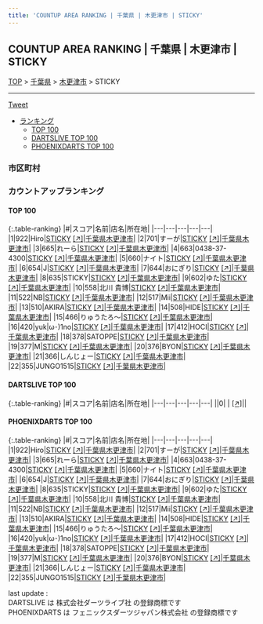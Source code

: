 ```yaml
---
title: 'COUNTUP AREA RANKING | 千葉県 | 木更津市 | STICKY'
---
```

## COUNTUP AREA RANKING | 千葉県 | 木更津市 | STICKY

[TOP](/darts/rank/) > [千葉県](/darts/rank/千葉県/) > [木更津市](/darts/rank/千葉県/木更津市/) > STICKY

___

<a href="https://twitter.com/share?ref_src=twsrc%5Etfw" data-text="COUNTUP AREA RANKING | 千葉県木更津市STICKY" class="twitter-share-button" data-hashtags="DARTSLIVE,PHOENIXDARTS,darts,ダーツ" data-show-count="false">Tweet</a>

* [ランキング](#カウントアップランキング)
    * [TOP 100](#top-100)
    * [DARTSLIVE TOP 100](#dartslive-top-100)
    * [PHOENIXDARTS TOP 100](#phoenixdarts-top-100)

### 市区町村

<ul>

</ul>

### カウントアップランキング

#### TOP 100



{:.table-ranking}
|#|スコア|名前|店名|所在地|
|---|---|---|---|---|
|1|922|<span class="rank-name-pd">Hiro</span>|<a href="/darts/rank/shops/51932.html">STICKY</a> <a href="https://vs.phoenixdarts.com/jp/shop/shopDetailInfo/s_51932?s_seq=51932">[↗]</a>|<a href="/darts/rank/千葉県/木更津市">千葉県木更津市</a>|
|2|701|<span class="rank-name-pd">すーが</span>|<a href="/darts/rank/shops/51932.html">STICKY</a> <a href="https://vs.phoenixdarts.com/jp/shop/shopDetailInfo/s_51932?s_seq=51932">[↗]</a>|<a href="/darts/rank/千葉県/木更津市">千葉県木更津市</a>|
|3|665|<span class="rank-name-pd">れーら</span>|<a href="/darts/rank/shops/51932.html">STICKY</a> <a href="https://vs.phoenixdarts.com/jp/shop/shopDetailInfo/s_51932?s_seq=51932">[↗]</a>|<a href="/darts/rank/千葉県/木更津市">千葉県木更津市</a>|
|4|663|<span class="rank-name-pd">0438-37-4300</span>|<a href="/darts/rank/shops/51932.html">STICKY</a> <a href="https://vs.phoenixdarts.com/jp/shop/shopDetailInfo/s_51932?s_seq=51932">[↗]</a>|<a href="/darts/rank/千葉県/木更津市">千葉県木更津市</a>|
|5|660|<span class="rank-name-pd">ナイト</span>|<a href="/darts/rank/shops/51932.html">STICKY</a> <a href="https://vs.phoenixdarts.com/jp/shop/shopDetailInfo/s_51932?s_seq=51932">[↗]</a>|<a href="/darts/rank/千葉県/木更津市">千葉県木更津市</a>|
|6|654|<span class="rank-name-pd">J</span>|<a href="/darts/rank/shops/51932.html">STICKY</a> <a href="https://vs.phoenixdarts.com/jp/shop/shopDetailInfo/s_51932?s_seq=51932">[↗]</a>|<a href="/darts/rank/千葉県/木更津市">千葉県木更津市</a>|
|7|644|<span class="rank-name-pd">おにぎり</span>|<a href="/darts/rank/shops/51932.html">STICKY</a> <a href="https://vs.phoenixdarts.com/jp/shop/shopDetailInfo/s_51932?s_seq=51932">[↗]</a>|<a href="/darts/rank/千葉県/木更津市">千葉県木更津市</a>|
|8|635|<span class="rank-name-pd">STICKY</span>|<a href="/darts/rank/shops/51932.html">STICKY</a> <a href="https://vs.phoenixdarts.com/jp/shop/shopDetailInfo/s_51932?s_seq=51932">[↗]</a>|<a href="/darts/rank/千葉県/木更津市">千葉県木更津市</a>|
|9|602|<span class="rank-name-pd">ゆた</span>|<a href="/darts/rank/shops/51932.html">STICKY</a> <a href="https://vs.phoenixdarts.com/jp/shop/shopDetailInfo/s_51932?s_seq=51932">[↗]</a>|<a href="/darts/rank/千葉県/木更津市">千葉県木更津市</a>|
|10|558|<span class="rank-name-pd">北川 貴博</span>|<a href="/darts/rank/shops/51932.html">STICKY</a> <a href="https://vs.phoenixdarts.com/jp/shop/shopDetailInfo/s_51932?s_seq=51932">[↗]</a>|<a href="/darts/rank/千葉県/木更津市">千葉県木更津市</a>|
|11|522|<span class="rank-name-pd">NB</span>|<a href="/darts/rank/shops/51932.html">STICKY</a> <a href="https://vs.phoenixdarts.com/jp/shop/shopDetailInfo/s_51932?s_seq=51932">[↗]</a>|<a href="/darts/rank/千葉県/木更津市">千葉県木更津市</a>|
|12|517|<span class="rank-name-pd">Mii</span>|<a href="/darts/rank/shops/51932.html">STICKY</a> <a href="https://vs.phoenixdarts.com/jp/shop/shopDetailInfo/s_51932?s_seq=51932">[↗]</a>|<a href="/darts/rank/千葉県/木更津市">千葉県木更津市</a>|
|13|510|<span class="rank-name-pd">AKIRA</span>|<a href="/darts/rank/shops/51932.html">STICKY</a> <a href="https://vs.phoenixdarts.com/jp/shop/shopDetailInfo/s_51932?s_seq=51932">[↗]</a>|<a href="/darts/rank/千葉県/木更津市">千葉県木更津市</a>|
|14|508|<span class="rank-name-pd">HIDE</span>|<a href="/darts/rank/shops/51932.html">STICKY</a> <a href="https://vs.phoenixdarts.com/jp/shop/shopDetailInfo/s_51932?s_seq=51932">[↗]</a>|<a href="/darts/rank/千葉県/木更津市">千葉県木更津市</a>|
|15|466|<span class="rank-name-pd">りゅうたろ〜</span>|<a href="/darts/rank/shops/51932.html">STICKY</a> <a href="https://vs.phoenixdarts.com/jp/shop/shopDetailInfo/s_51932?s_seq=51932">[↗]</a>|<a href="/darts/rank/千葉県/木更津市">千葉県木更津市</a>|
|16|420|<span class="rank-name-pd">yuk&#124;ω･)1no</span>|<a href="/darts/rank/shops/51932.html">STICKY</a> <a href="https://vs.phoenixdarts.com/jp/shop/shopDetailInfo/s_51932?s_seq=51932">[↗]</a>|<a href="/darts/rank/千葉県/木更津市">千葉県木更津市</a>|
|17|412|<span class="rank-name-pd">HOCI</span>|<a href="/darts/rank/shops/51932.html">STICKY</a> <a href="https://vs.phoenixdarts.com/jp/shop/shopDetailInfo/s_51932?s_seq=51932">[↗]</a>|<a href="/darts/rank/千葉県/木更津市">千葉県木更津市</a>|
|18|378|<span class="rank-name-pd">SATOPPE</span>|<a href="/darts/rank/shops/51932.html">STICKY</a> <a href="https://vs.phoenixdarts.com/jp/shop/shopDetailInfo/s_51932?s_seq=51932">[↗]</a>|<a href="/darts/rank/千葉県/木更津市">千葉県木更津市</a>|
|19|377|<span class="rank-name-pd">M</span>|<a href="/darts/rank/shops/51932.html">STICKY</a> <a href="https://vs.phoenixdarts.com/jp/shop/shopDetailInfo/s_51932?s_seq=51932">[↗]</a>|<a href="/darts/rank/千葉県/木更津市">千葉県木更津市</a>|
|20|376|<span class="rank-name-pd">BYON</span>|<a href="/darts/rank/shops/51932.html">STICKY</a> <a href="https://vs.phoenixdarts.com/jp/shop/shopDetailInfo/s_51932?s_seq=51932">[↗]</a>|<a href="/darts/rank/千葉県/木更津市">千葉県木更津市</a>|
|21|366|<span class="rank-name-pd">しんじょー</span>|<a href="/darts/rank/shops/51932.html">STICKY</a> <a href="https://vs.phoenixdarts.com/jp/shop/shopDetailInfo/s_51932?s_seq=51932">[↗]</a>|<a href="/darts/rank/千葉県/木更津市">千葉県木更津市</a>|
|22|355|<span class="rank-name-pd">JUNGO1515</span>|<a href="/darts/rank/shops/51932.html">STICKY</a> <a href="https://vs.phoenixdarts.com/jp/shop/shopDetailInfo/s_51932?s_seq=51932">[↗]</a>|<a href="/darts/rank/千葉県/木更津市">千葉県木更津市</a>|


#### DARTSLIVE TOP 100



{:.table-ranking}
|#|スコア|名前|店名|所在地|
|---|---|---|---|---|
||0|<span class="rank-name-dl"> </span>|<a href="/darts/rank/shops/.html"></a> <a href="">[↗]</a>|<a href="/darts/rank//"></a>|


#### PHOENIXDARTS TOP 100



{:.table-ranking}
|#|スコア|名前|店名|所在地|
|---|---|---|---|---|
|1|922|<span class="rank-name-pd">Hiro</span>|<a href="/darts/rank/shops/51932.html">STICKY</a> <a href="https://vs.phoenixdarts.com/jp/shop/shopDetailInfo/s_51932?s_seq=51932">[↗]</a>|<a href="/darts/rank/千葉県/木更津市">千葉県木更津市</a>|
|2|701|<span class="rank-name-pd">すーが</span>|<a href="/darts/rank/shops/51932.html">STICKY</a> <a href="https://vs.phoenixdarts.com/jp/shop/shopDetailInfo/s_51932?s_seq=51932">[↗]</a>|<a href="/darts/rank/千葉県/木更津市">千葉県木更津市</a>|
|3|665|<span class="rank-name-pd">れーら</span>|<a href="/darts/rank/shops/51932.html">STICKY</a> <a href="https://vs.phoenixdarts.com/jp/shop/shopDetailInfo/s_51932?s_seq=51932">[↗]</a>|<a href="/darts/rank/千葉県/木更津市">千葉県木更津市</a>|
|4|663|<span class="rank-name-pd">0438-37-4300</span>|<a href="/darts/rank/shops/51932.html">STICKY</a> <a href="https://vs.phoenixdarts.com/jp/shop/shopDetailInfo/s_51932?s_seq=51932">[↗]</a>|<a href="/darts/rank/千葉県/木更津市">千葉県木更津市</a>|
|5|660|<span class="rank-name-pd">ナイト</span>|<a href="/darts/rank/shops/51932.html">STICKY</a> <a href="https://vs.phoenixdarts.com/jp/shop/shopDetailInfo/s_51932?s_seq=51932">[↗]</a>|<a href="/darts/rank/千葉県/木更津市">千葉県木更津市</a>|
|6|654|<span class="rank-name-pd">J</span>|<a href="/darts/rank/shops/51932.html">STICKY</a> <a href="https://vs.phoenixdarts.com/jp/shop/shopDetailInfo/s_51932?s_seq=51932">[↗]</a>|<a href="/darts/rank/千葉県/木更津市">千葉県木更津市</a>|
|7|644|<span class="rank-name-pd">おにぎり</span>|<a href="/darts/rank/shops/51932.html">STICKY</a> <a href="https://vs.phoenixdarts.com/jp/shop/shopDetailInfo/s_51932?s_seq=51932">[↗]</a>|<a href="/darts/rank/千葉県/木更津市">千葉県木更津市</a>|
|8|635|<span class="rank-name-pd">STICKY</span>|<a href="/darts/rank/shops/51932.html">STICKY</a> <a href="https://vs.phoenixdarts.com/jp/shop/shopDetailInfo/s_51932?s_seq=51932">[↗]</a>|<a href="/darts/rank/千葉県/木更津市">千葉県木更津市</a>|
|9|602|<span class="rank-name-pd">ゆた</span>|<a href="/darts/rank/shops/51932.html">STICKY</a> <a href="https://vs.phoenixdarts.com/jp/shop/shopDetailInfo/s_51932?s_seq=51932">[↗]</a>|<a href="/darts/rank/千葉県/木更津市">千葉県木更津市</a>|
|10|558|<span class="rank-name-pd">北川 貴博</span>|<a href="/darts/rank/shops/51932.html">STICKY</a> <a href="https://vs.phoenixdarts.com/jp/shop/shopDetailInfo/s_51932?s_seq=51932">[↗]</a>|<a href="/darts/rank/千葉県/木更津市">千葉県木更津市</a>|
|11|522|<span class="rank-name-pd">NB</span>|<a href="/darts/rank/shops/51932.html">STICKY</a> <a href="https://vs.phoenixdarts.com/jp/shop/shopDetailInfo/s_51932?s_seq=51932">[↗]</a>|<a href="/darts/rank/千葉県/木更津市">千葉県木更津市</a>|
|12|517|<span class="rank-name-pd">Mii</span>|<a href="/darts/rank/shops/51932.html">STICKY</a> <a href="https://vs.phoenixdarts.com/jp/shop/shopDetailInfo/s_51932?s_seq=51932">[↗]</a>|<a href="/darts/rank/千葉県/木更津市">千葉県木更津市</a>|
|13|510|<span class="rank-name-pd">AKIRA</span>|<a href="/darts/rank/shops/51932.html">STICKY</a> <a href="https://vs.phoenixdarts.com/jp/shop/shopDetailInfo/s_51932?s_seq=51932">[↗]</a>|<a href="/darts/rank/千葉県/木更津市">千葉県木更津市</a>|
|14|508|<span class="rank-name-pd">HIDE</span>|<a href="/darts/rank/shops/51932.html">STICKY</a> <a href="https://vs.phoenixdarts.com/jp/shop/shopDetailInfo/s_51932?s_seq=51932">[↗]</a>|<a href="/darts/rank/千葉県/木更津市">千葉県木更津市</a>|
|15|466|<span class="rank-name-pd">りゅうたろ〜</span>|<a href="/darts/rank/shops/51932.html">STICKY</a> <a href="https://vs.phoenixdarts.com/jp/shop/shopDetailInfo/s_51932?s_seq=51932">[↗]</a>|<a href="/darts/rank/千葉県/木更津市">千葉県木更津市</a>|
|16|420|<span class="rank-name-pd">yuk&#124;ω･)1no</span>|<a href="/darts/rank/shops/51932.html">STICKY</a> <a href="https://vs.phoenixdarts.com/jp/shop/shopDetailInfo/s_51932?s_seq=51932">[↗]</a>|<a href="/darts/rank/千葉県/木更津市">千葉県木更津市</a>|
|17|412|<span class="rank-name-pd">HOCI</span>|<a href="/darts/rank/shops/51932.html">STICKY</a> <a href="https://vs.phoenixdarts.com/jp/shop/shopDetailInfo/s_51932?s_seq=51932">[↗]</a>|<a href="/darts/rank/千葉県/木更津市">千葉県木更津市</a>|
|18|378|<span class="rank-name-pd">SATOPPE</span>|<a href="/darts/rank/shops/51932.html">STICKY</a> <a href="https://vs.phoenixdarts.com/jp/shop/shopDetailInfo/s_51932?s_seq=51932">[↗]</a>|<a href="/darts/rank/千葉県/木更津市">千葉県木更津市</a>|
|19|377|<span class="rank-name-pd">M</span>|<a href="/darts/rank/shops/51932.html">STICKY</a> <a href="https://vs.phoenixdarts.com/jp/shop/shopDetailInfo/s_51932?s_seq=51932">[↗]</a>|<a href="/darts/rank/千葉県/木更津市">千葉県木更津市</a>|
|20|376|<span class="rank-name-pd">BYON</span>|<a href="/darts/rank/shops/51932.html">STICKY</a> <a href="https://vs.phoenixdarts.com/jp/shop/shopDetailInfo/s_51932?s_seq=51932">[↗]</a>|<a href="/darts/rank/千葉県/木更津市">千葉県木更津市</a>|
|21|366|<span class="rank-name-pd">しんじょー</span>|<a href="/darts/rank/shops/51932.html">STICKY</a> <a href="https://vs.phoenixdarts.com/jp/shop/shopDetailInfo/s_51932?s_seq=51932">[↗]</a>|<a href="/darts/rank/千葉県/木更津市">千葉県木更津市</a>|
|22|355|<span class="rank-name-pd">JUNGO1515</span>|<a href="/darts/rank/shops/51932.html">STICKY</a> <a href="https://vs.phoenixdarts.com/jp/shop/shopDetailInfo/s_51932?s_seq=51932">[↗]</a>|<a href="/darts/rank/千葉県/木更津市">千葉県木更津市</a>|


<div class="footer border-top border-gray-light mt-5 pt-3 text-right text-gray">
    last update : <span style="font-weight: italic" id="foot_last_modified"></span><br />
    DARTSLIVE は 株式会社ダーツライブ社 の登録商標です<br />
    PHOENIXDARTS は フェニックスダーツジャパン株式会社 の登録商標です<br />
</div>

<script src="https://cdnjs.cloudflare.com/ajax/libs/jquery.tablesorter/2.31.3/js/jquery.tablesorter.min.js" integrity="sha512-qzgd5cYSZcosqpzpn7zF2ZId8f/8CHmFKZ8j7mU4OUXTNRd5g+ZHBPsgKEwoqxCtdQvExE5LprwwPAgoicguNg==" crossorigin="anonymous" referrerpolicy="no-referrer"></script>
<link rel="stylesheet" href="https://cdnjs.cloudflare.com/ajax/libs/jquery.tablesorter/2.31.3/css/theme.default.min.css" integrity="sha512-wghhOJkjQX0Lh3NSWvNKeZ0ZpNn+SPVXX1Qyc9OCaogADktxrBiBdKGDoqVUOyhStvMBmJQ8ZdMHiR3wuEq8+w==" crossorigin="anonymous" referrerpolicy="no-referrer" />
<script>
$(function() {
    $(".table-ranking").tablesorter({sortList:[[0, 0]]});
    $("#foot_last_modified").text(formatDate(new Date(document.lastModified), 'yyyy-MM-dd HH:mm:ss'));
});
</script>

<script async src="https://platform.twitter.com/widgets.js" charset="utf-8"></script>